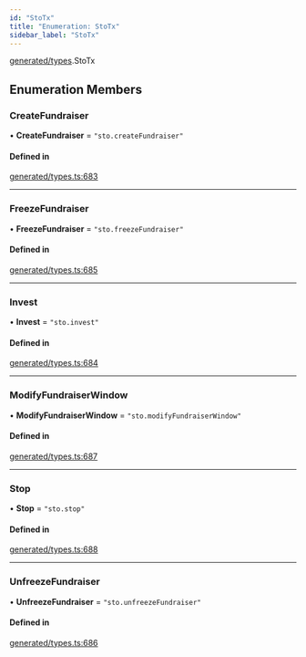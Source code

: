 ```yaml
---
id: "StoTx"
title: "Enumeration: StoTx"
sidebar_label: "StoTx"
---
```


[generated/types](../../../../modules/Generated/Types/Types.md).StoTx

## Enumeration Members

### CreateFundraiser

• **CreateFundraiser** = ``"sto.createFundraiser"``

#### Defined in

[generated/types.ts:683](https://github.com/PolymeshAssociation/polymesh-sdk/blob/95f248df/src/generated/types.ts#L683)

___

### FreezeFundraiser

• **FreezeFundraiser** = ``"sto.freezeFundraiser"``

#### Defined in

[generated/types.ts:685](https://github.com/PolymeshAssociation/polymesh-sdk/blob/95f248df/src/generated/types.ts#L685)

___

### Invest

• **Invest** = ``"sto.invest"``

#### Defined in

[generated/types.ts:684](https://github.com/PolymeshAssociation/polymesh-sdk/blob/95f248df/src/generated/types.ts#L684)

___

### ModifyFundraiserWindow

• **ModifyFundraiserWindow** = ``"sto.modifyFundraiserWindow"``

#### Defined in

[generated/types.ts:687](https://github.com/PolymeshAssociation/polymesh-sdk/blob/95f248df/src/generated/types.ts#L687)

___

### Stop

• **Stop** = ``"sto.stop"``

#### Defined in

[generated/types.ts:688](https://github.com/PolymeshAssociation/polymesh-sdk/blob/95f248df/src/generated/types.ts#L688)

___

### UnfreezeFundraiser

• **UnfreezeFundraiser** = ``"sto.unfreezeFundraiser"``

#### Defined in

[generated/types.ts:686](https://github.com/PolymeshAssociation/polymesh-sdk/blob/95f248df/src/generated/types.ts#L686)
